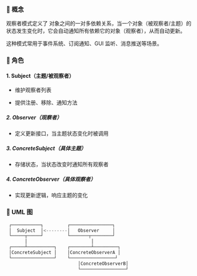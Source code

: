 ### 🔹 概念

观察者模式定义了 对象之间的一对多依赖关系，当一个对象（被观察者/主题）的状态发生变化时，它会自动通知所有依赖它的对象（观察者），从而自动更新。

这种模式常用于事件系统、订阅通知、GUI 监听、消息推送等场景。

### 🔹 角色

#### 1. Subject（主题/被观察者）

* 维护观察者列表

* 提供注册、移除、通知方法

##### 2. Observer（观察者）

* 定义更新接口，当主题状态变化时被调用

##### 3. ConcreteSubject（具体主题）

* 存储状态，当状态改变时通知所有观察者

##### 4. ConcreteObserver（具体观察者）

* 实现更新逻辑，响应主题的变化

### 🔹 UML 图
```javascript
 ┌───────────┐         ┌────────────────┐
 │  Subject  │<--------│   Observer     │
 └─────┬─────┘         └───────┬────────┘
       │                        │
 ┌─────┴──────────┐    ┌────────┴─────────┐
 │ConcreteSubject │    │ConcreteObserverA │
 └────────────────┘    └─────────────────┘
                           │ConcreteObserverB│
                           └─────────────────┘

```